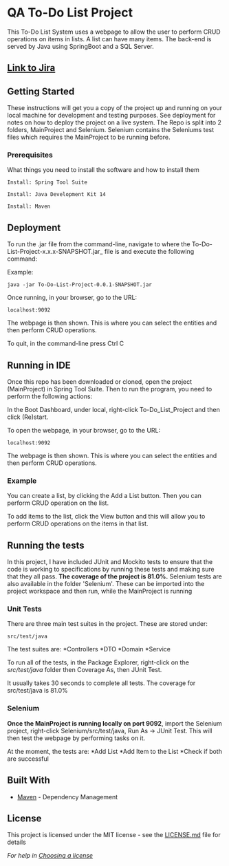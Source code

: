 # QA To-Do List Project

This To-Do List System uses a webpage to allow the user to perform CRUD operations on items in lists. A list can have many items. The back-end is served by Java using SpringBoot and a SQL Server.

## [Link to Jira](https://harryfrescotest.atlassian.net/secure/RapidBoard.jspa?rapidView=4&useStoredSettings=true&atlOrigin=eyJpIjoiNDg4MTY0ZDE2ZDZhNGFhOWEyMTQ3MzJmYjA5MTE4YjEiLCJwIjoiaiJ9)

## Getting Started

These instructions will get you a copy of the project up and running on your local machine for development and testing purposes. See deployment for notes on how to deploy the project on a live system.
The Repo is split into 2 folders, MainProject and Selenium. Selenium contains the Seleniums test files which requires the MainProject to be running before.

### Prerequisites

What things you need to install the software and how to install them

```
Install: Spring Tool Suite

Install: Java Development Kit 14

Install: Maven

```

## Deployment

To run the .jar file from the command-line, navigate to where the To-Do-List-Project-x.x.x-SNAPSHOT.jar_ file is and execute the following command:

Example:
```
java -jar To-Do-List-Project-0.0.1-SNAPSHOT.jar
```
Once running, in your browser, go to the URL:

```
localhost:9092
```

The webpage is then shown. This is where you can select the entities and then perform CRUD operations.

To quit, in the command-line press Ctrl C


## Running in IDE

Once this repo has been downloaded or cloned, open the project (MainProject) in Spring Tool Suite. Then to run the program, you need to perform the following actions:

In the Boot Dashboard, under local, right-click To-Do_List_Project and then click (Re)start.

To open the webpage, in your browser, go to the URL:

```
localhost:9092
```

The webpage is then shown. This is where you can select the entities and then perform CRUD operations.

### Example

You can create a list, by clicking the Add a List button. Then you can perform CRUD operation on the list. 

To add items to the list, click the View button and this will allow you to perform CRUD operations on the items in that list.



## Running the tests
In this project, I have included JUnit and Mockito tests to ensure that the code is working to specifications by running these tests and making sure that they all pass. **The coverage of the project is 81.0%.**
Selenium tests are also available in the folder 'Selenium'. These can be imported into the project workspace and then run, while the MainProject is running

### Unit Tests 

There are three main test suites in the project. These are stored under:

```
src/test/java
```

The test suites are: 
*Controllers
*DTO
*Domain
*Service


To run all of the tests, in the Package Explorer, right-click on the _src/test/java_ folder then Coverage As, then JUnit Test.

It usually takes 30 seconds to complete all tests. The coverage for src/test/java is 81.0%

### Selenium
**Once the MainProject is running locally on port 9092**, import the Selenium project, right-click Selenium/src/test/java, Run As -> JUnit Test.
This will then test the webpage by performing tasks on it.

At the moment, the tests are:
*Add List
*Add Item to the List
*Check if both are successful



## Built With

* [Maven](https://maven.apache.org/) - Dependency Management


## License

This project is licensed under the MIT license - see the [LICENSE.md](LICENSE.md) file for details 

*For help in [Choosing a license](https://choosealicense.com/)*
